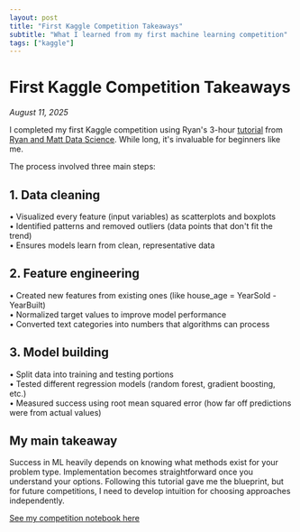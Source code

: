 ```yaml
---
layout: post
title: "First Kaggle Competition Takeaways"
subtitle: "What I learned from my first machine learning competition"
tags: ["kaggle"]
---
```


# First Kaggle Competition Takeaways

*August 11, 2025*

I completed my first Kaggle competition using Ryan's 3-hour [tutorial](https://www.youtube.com/watch?v=UqmulHG4IvY&t=10268s) from [Ryan and Matt Data Science](https://www.youtube.com/@RyanAndMattDataScience). While long, it's invaluable for beginners like me.

The process involved three main steps:

## 1. Data cleaning
• Visualized every feature (input variables) as scatterplots and boxplots  
• Identified patterns and removed outliers (data points that don't fit the trend)  
• Ensures models learn from clean, representative data

## 2. Feature engineering
• Created new features from existing ones (like house_age = YearSold - YearBuilt)  
• Normalized target values to improve model performance  
• Converted text categories into numbers that algorithms can process

## 3. Model building
• Split data into training and testing portions  
• Tested different regression models (random forest, gradient boosting, etc.)  
• Measured success using root mean squared error (how far off predictions were from actual values)

## My main takeaway

Success in ML heavily depends on knowing what methods exist for your problem type. Implementation becomes straightforward once you understand your options. Following this tutorial gave me the blueprint, but for future competitions, I need to develop intuition for choosing approaches independently.

[See my competition notebook here]([your-notebook-link](https://www.kaggle.com/code/kylimcqueen/housepricesadvancedregression00))
